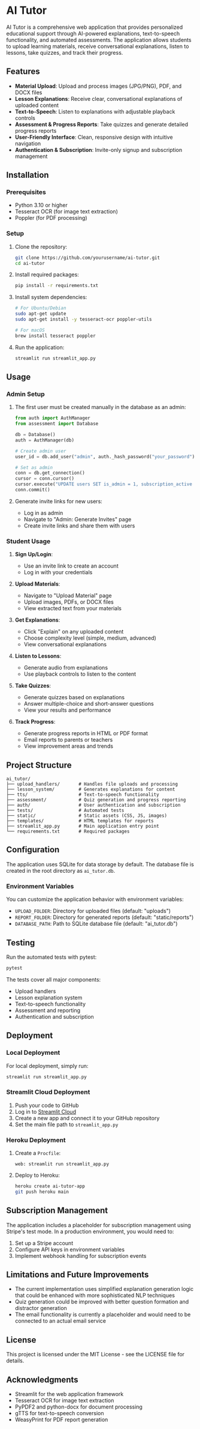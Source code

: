 # AI Tutor

AI Tutor is a comprehensive web application that provides personalized educational support through AI-powered explanations, text-to-speech functionality, and automated assessments. The application allows students to upload learning materials, receive conversational explanations, listen to lessons, take quizzes, and track their progress.

## Features

- **Material Upload**: Upload and process images (JPG/PNG), PDF, and DOCX files
- **Lesson Explanations**: Receive clear, conversational explanations of uploaded content
- **Text-to-Speech**: Listen to explanations with adjustable playback controls
- **Assessment & Progress Reports**: Take quizzes and generate detailed progress reports
- **User-Friendly Interface**: Clean, responsive design with intuitive navigation
- **Authentication & Subscription**: Invite-only signup and subscription management

## Installation

### Prerequisites

- Python 3.10 or higher
- Tesseract OCR (for image text extraction)
- Poppler (for PDF processing)

### Setup

1. Clone the repository:
   ```bash
   git clone https://github.com/yourusername/ai-tutor.git
   cd ai-tutor
   ```

2. Install required packages:
   ```bash
   pip install -r requirements.txt
   ```

3. Install system dependencies:
   ```bash
   # For Ubuntu/Debian
   sudo apt-get update
   sudo apt-get install -y tesseract-ocr poppler-utils
   
   # For macOS
   brew install tesseract poppler
   ```

4. Run the application:
   ```bash
   streamlit run streamlit_app.py
   ```

## Usage

### Admin Setup

1. The first user must be created manually in the database as an admin:
   ```python
   from auth import AuthManager
   from assessment import Database
   
   db = Database()
   auth = AuthManager(db)
   
   # Create admin user
   user_id = db.add_user("admin", auth._hash_password("your_password"), "admin@example.com")
   
   # Set as admin
   conn = db.get_connection()
   cursor = conn.cursor()
   cursor.execute("UPDATE users SET is_admin = 1, subscription_active = 1 WHERE id = ?", (user_id,))
   conn.commit()
   ```

2. Generate invite links for new users:
   - Log in as admin
   - Navigate to "Admin: Generate Invites" page
   - Create invite links and share them with users

### Student Usage

1. **Sign Up/Login**:
   - Use an invite link to create an account
   - Log in with your credentials

2. **Upload Materials**:
   - Navigate to "Upload Material" page
   - Upload images, PDFs, or DOCX files
   - View extracted text from your materials

3. **Get Explanations**:
   - Click "Explain" on any uploaded content
   - Choose complexity level (simple, medium, advanced)
   - View conversational explanations

4. **Listen to Lessons**:
   - Generate audio from explanations
   - Use playback controls to listen to the content

5. **Take Quizzes**:
   - Generate quizzes based on explanations
   - Answer multiple-choice and short-answer questions
   - View your results and performance

6. **Track Progress**:
   - Generate progress reports in HTML or PDF format
   - Email reports to parents or teachers
   - View improvement areas and trends

## Project Structure

```
ai_tutor/
├── upload_handlers/       # Handles file uploads and processing
├── lesson_system/         # Generates explanations for content
├── tts/                   # Text-to-speech functionality
├── assessment/            # Quiz generation and progress reporting
├── auth/                  # User authentication and subscription
├── tests/                 # Automated tests
├── static/                # Static assets (CSS, JS, images)
├── templates/             # HTML templates for reports
├── streamlit_app.py       # Main application entry point
└── requirements.txt       # Required packages
```

## Configuration

The application uses SQLite for data storage by default. The database file is created in the root directory as `ai_tutor.db`.

### Environment Variables

You can customize the application behavior with environment variables:

- `UPLOAD_FOLDER`: Directory for uploaded files (default: "uploads")
- `REPORT_FOLDER`: Directory for generated reports (default: "static/reports")
- `DATABASE_PATH`: Path to SQLite database file (default: "ai_tutor.db")

## Testing

Run the automated tests with pytest:

```bash
pytest
```

The tests cover all major components:
- Upload handlers
- Lesson explanation system
- Text-to-speech functionality
- Assessment and reporting
- Authentication and subscription

## Deployment

### Local Deployment

For local deployment, simply run:

```bash
streamlit run streamlit_app.py
```

### Streamlit Cloud Deployment

1. Push your code to GitHub
2. Log in to [Streamlit Cloud](https://streamlit.io/cloud)
3. Create a new app and connect it to your GitHub repository
4. Set the main file path to `streamlit_app.py`

### Heroku Deployment

1. Create a `Procfile`:
   ```
   web: streamlit run streamlit_app.py
   ```

2. Deploy to Heroku:
   ```bash
   heroku create ai-tutor-app
   git push heroku main
   ```

## Subscription Management

The application includes a placeholder for subscription management using Stripe's test mode. In a production environment, you would need to:

1. Set up a Stripe account
2. Configure API keys in environment variables
3. Implement webhook handling for subscription events

## Limitations and Future Improvements

- The current implementation uses simplified explanation generation logic that could be enhanced with more sophisticated NLP techniques
- Quiz generation could be improved with better question formation and distractor generation
- The email functionality is currently a placeholder and would need to be connected to an actual email service

## License

This project is licensed under the MIT License - see the LICENSE file for details.

## Acknowledgments

- Streamlit for the web application framework
- Tesseract OCR for image text extraction
- PyPDF2 and python-docx for document processing
- gTTS for text-to-speech conversion
- WeasyPrint for PDF report generation
